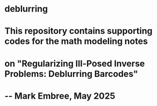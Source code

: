 # deblurring

# This repository contains supporting codes for the math modeling notes 
# on "Regularizing Ill-Posed Inverse Problems: Deblurring Barcodes"
# -- Mark Embree, May 2025
